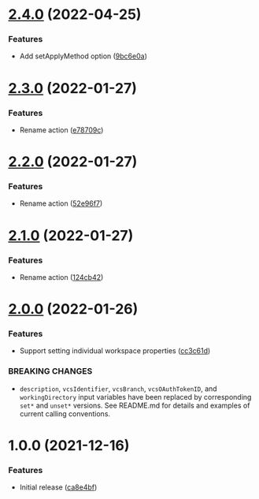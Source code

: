 # [2.4.0](https://github.com/cbsinteractive/update-tfc-workspace-action/compare/2.3.0...2.4.0) (2022-04-25)


### Features

* Add setApplyMethod option ([9bc6e0a](https://github.com/cbsinteractive/update-tfc-workspace-action/commit/9bc6e0a5490bd9beec5a8b12b0efc051518be674))

# [2.3.0](https://github.com/cbsinteractive/update-tfc-workspace-action/compare/2.2.0...2.3.0) (2022-01-27)


### Features

* Rename action ([e78709c](https://github.com/cbsinteractive/update-tfc-workspace-action/commit/e78709c9b97701d2b2a7b5c4a27e544d1a325e98))

# [2.2.0](https://github.com/cbsinteractive/update-tfc-workspace-action/compare/2.1.0...2.2.0) (2022-01-27)


### Features

* Rename action ([52e96f7](https://github.com/cbsinteractive/update-tfc-workspace-action/commit/52e96f79f58b85b94c4a99b054bcc23b005493c5))

# [2.1.0](https://github.com/cbsinteractive/update-tfc-workspace-action/compare/2.0.0...2.1.0) (2022-01-27)


### Features

* Rename action ([124cb42](https://github.com/cbsinteractive/update-tfc-workspace-action/commit/124cb42f8dba3b946e18bf4a8a1251bd01fe90d6))

# [2.0.0](https://github.com/cbsinteractive/update-tfc-workspace-action/compare/1.0.0...2.0.0) (2022-01-26)


### Features

* Support setting individual workspace properties ([cc3c61d](https://github.com/cbsinteractive/update-tfc-workspace-action/commit/cc3c61d61a9ce1d2dcc2f4330925da7c55e5c56a))


### BREAKING CHANGES

* `description`, `vcsIdentifier`, `vcsBranch`,
`vcsOAuthTokenID`, and `workingDirectory` input variables have been
replaced by corresponding `set*` and `unset*` versions. See README.md
for details and examples of current calling conventions.

# 1.0.0 (2021-12-16)


### Features

* Initial release ([ca8e4bf](https://github.com/cbsinteractive/update-tfc-workspace-action/commit/ca8e4bfdbe28b5eef9912ca2605b9d974885e0e6))
